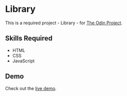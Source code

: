 # Library
This is a required project - Library - for [The Odin Project](https://www.theodinproject.com/).

## Skills Required
- HTML
- CSS
- JavaScript

## Demo
Check out the [live demo](https://sjdumas.github.io/library).
